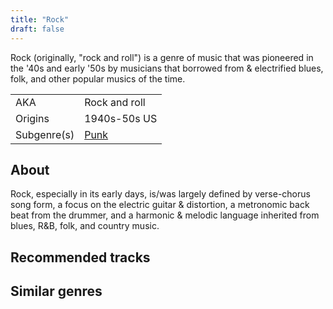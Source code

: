```yaml
---
title: "Rock"
draft: false
---
```


Rock (originally, "rock and roll") is a genre of music that was pioneered in the '40s and early '50s by musicians that borrowed from & electrified blues, folk, and other popular musics of the time. 

|              |                                  |
| ------------ | -------------------------------- |
| AKA          | Rock and roll                    |
| Origins      | 1940s-50s US                     |
| Subgenre(s)  | [Punk](genres/Punk.md)           |

## About
Rock, especially in its early days, is/was largely defined by verse-chorus song form, a focus on the electric guitar & distortion, a metronomic back beat from the drummer, and a harmonic & melodic language inherited from blues, R&B, folk, and country music.

## Recommended tracks


## Similar genres
